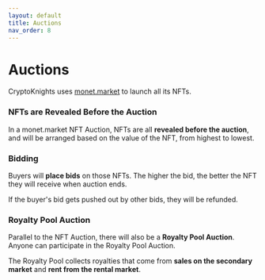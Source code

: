 ```yaml
---
layout: default
title: Auctions
nav_order: 8
---
```

# Auctions

CryptoKnights uses [monet.market](https://monet.market/) to launch all its NFTs.

### NFTs are Revealed Before the Auction

In a monet.market NFT Auction, NFTs are all **revealed before the auction**, and will be arranged based on the value of the NFT, from highest to lowest.

### Bidding

Buyers will **place bids** on those NFTs. The higher the bid, the better the NFT they will receive when auction ends.

If the buyer's bid gets pushed out by other bids, they will be refunded.

### Royalty Pool Auction

Parallel to the NFT Auction, there will also be a **Royalty Pool Auction**. Anyone can participate in the Royalty Pool Auction.

The Royalty Pool collects royalties that come from **sales on the secondary market** and **rent from the rental market**.
